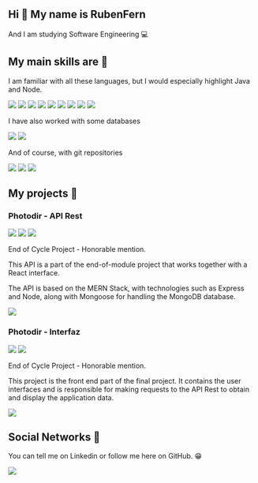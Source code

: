 ## Hi 👋 My name is RubenFern

And I am studying Software Engineering :computer:

## My main skills are :hammer:

I am familiar with all these languages, but I would especially highlight Java and Node.

![](https://img.shields.io/badge/-Java-orange?style=for-the-badge&logo=Java&logoColor=white)
![](https://img.shields.io/badge/-C++-00599C?style=for-the-badge&logo=C%2B%2B&logoColor=white)
![](https://img.shields.io/badge/-C-blue?style=for-the-badge&logo=C&logoColor=white)
![](https://img.shields.io/badge/-NodeJS-339933?style=for-the-badge&logo=Node.js&logoColor=white)
![](https://img.shields.io/badge/-ReactJS-61DAFB?style=for-the-badge&logo=React&logoColor=black)
![](https://img.shields.io/badge/-ExpressJS-000000?style=for-the-badge&logo=Express&logoColor=white)
![](https://img.shields.io/badge/-TypeScript-3178C6?style=for-the-badge&logo=TypeScript&logoColor=white)
![](https://img.shields.io/badge/-JavaScript-F7DF1E?style=for-the-badge&logo=JavaScript&logoColor=black)
![](https://img.shields.io/badge/-PHP-777BB4?style=for-the-badge&logo=PHP&logoColor=white)

I have also worked with some databases

![](https://img.shields.io/badge/-MySQL-003B57?style=for-the-badge&logo=MySQL&logoColor=white)
![](https://img.shields.io/badge/-MongoDB-47A248?style=for-the-badge&logo=MongoDB&logoColor=white)

And of course, with git repositories

![](https://img.shields.io/badge/-Git-F05032?style=for-the-badge&logo=Git&logoColor=white)
![](https://img.shields.io/badge/-GitHub-181717?style=for-the-badge&logo=GitHub&logoColor=white)
![](https://img.shields.io/badge/-BitBucket-0052CC?style=for-the-badge&logo=Bitbucket&logoColor=white)

## My projects :gem:

### Photodir - API Rest

![](https://img.shields.io/badge/-NodeJS-339933?style=for-the-badge&logo=Node.js&logoColor=white)
![](https://img.shields.io/badge/-ExpressJS-000000?style=for-the-badge&logo=Express&logoColor=white)
![](https://img.shields.io/badge/-MongoDB-47A248?style=for-the-badge&logo=MongoDB&logoColor=white)

End of Cycle Project - Honorable mention.

This API is a part of the end-of-module project that works together with a React interface.

The API is based on the MERN Stack, with technologies such as Express and Node, along with Mongoose for handling the MongoDB database.

[![][Github-shield]][Github]

[Github]: https://github.com/RubenFern/Photodir-API-Rest-PFM
[Github-shield]: https://img.shields.io/badge/-Github-181717?style=for-the-badge&logo=GitHub&logoColor=white

### Photodir - Interfaz

![](https://img.shields.io/badge/-ReactJS-61DAFB?style=for-the-badge&logo=React&logoColor=black)
![](https://img.shields.io/badge/-Redux-764ABC?style=for-the-badge&logo=Redux&logoColor=white)

End of Cycle Project - Honorable mention.

This project is the front end part of the final project. It contains the user interfaces and is responsible for making requests to the API Rest to obtain and display the application data.

[![][GitHub-shield]][GitHub]

[GitHub]: https://github.com/RubenFern/Photodir-Front-React-PFM
[GitHub-shield]: https://img.shields.io/badge/-Github-181717?style=for-the-badge&logo=GitHub&logoColor=white

## Social Networks :book:

You can tell me on Linkedin or follow me here on GitHub. :grin:

[![][linkedin-shield]][linkedin]

[linkedin]: https://www.linkedin.com/in/rubenfern/
[linkedin-shield]: https://img.shields.io/badge/-Linkedin-0A66C2?style=for-the-badge&logo=LinkedIn&logoColor=white